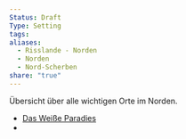 ```yaml
---
Status: Draft
Type: Setting
tags: 
aliases:
  - Risslande - Norden
  - Norden
  - Nord-Scherben
share: "true"
---
```

Übersicht über alle wichtigen Orte im Norden. 

- [Das Weiße Paradies](./Das%20Wei%C3%9Fe%20Paradies.md)
- 